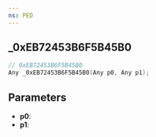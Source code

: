 ```yaml
---
ns: PED
---
```

## _0xEB72453B6F5B45B0

```c
// 0xEB72453B6F5B45B0
Any _0xEB72453B6F5B45B0(Any p0, Any p1);
```

## Parameters
* **p0**:
* **p1**:
